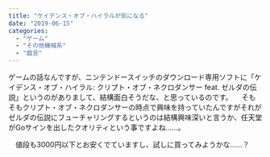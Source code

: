 ```yaml
---
title: "ケイデンス・オブ・ハイラルが気になる"
date: "2019-06-15"
categories: 
  - "ゲーム"
  - "その他機械系"
  - "戯言"
---
```


ゲームの話なんですが、ニンテンドースイッチのダウンロード専用ソフトに「ケイデンス・オブ・ハイラル: クリプト・オブ・ネクロダンサー feat. ゼルダの伝説」というのがありまして、結構面白そうだな、と思っているのです。 　そもそもクリプト・オブ・ネクロダンサーの時点で興味を持っていたんですがそれがゼルダの伝説にフューチャリングするというのは結構興味深いと言うか、任天堂がGoサインを出したクオリティという事ですよね……。

　値段も3000円以下とお安くでていますし、試しに買ってみようかな……？
